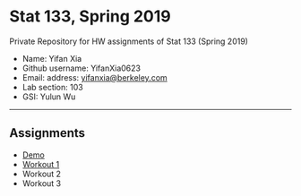 # Stat 133, Spring 2019

Private Repository for HW assignments of Stat 133 (Spring 2019)

- Name: Yifan Xia
- Github username: YifanXia0623
- Email: address: yifanxia@berkeley.com
- Lab section: 103
- GSI: Yulun Wu

-----

## Assignments

- [Demo](demo)
- [Workout 1](workout1)
- Workout 2
- Workout 3


